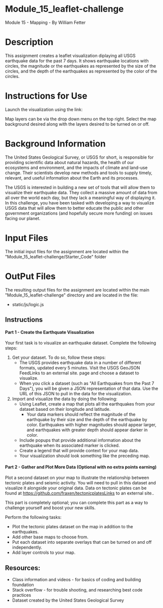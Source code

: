 # Module_15_leaflet-challenge
 Module 15 - Mapping - By William Fetter
 
# Description
This assignment creates a leaflet visualization diplaying all USGS earthquake data for the past 7 days. It shows earthquake locations with circles, the magnitude or the earthquakes as represented by the size of the circles, and the depth of the earthquakes as represented by the color of the circles. 

# Instructions for Use
Launch the visualization using the link: 

Map layers can be via the drop down menu on the top right. Select the map background desired along with the layers desired to be turned on or off. 

# Background Information
The United States Geological Survey, or USGS for short, is responsible for providing scientific data about natural hazards, the health of our ecosystems and environment, and the impacts of climate and land-use change. Their scientists develop new methods and tools to supply timely, relevant, and useful information about the Earth and its processes.

The USGS is interested in building a new set of tools that will allow them to visualize their earthquake data. They collect a massive amount of data from all over the world each day, but they lack a meaningful way of displaying it. In this challenge, you have been tasked with developing a way to visualize USGS data that will allow them to better educate the public and other government organizations (and hopefully secure more funding) on issues facing our planet.

# Input Files
The initial input files for the assignment are located within the "Module_15_leaflet-challenge/Starter_Code" folder

# OutPut Files
The resulting output files for the assignment are located within the main "Module_15_leaflet-challenge" directory and are located in the file:
- static/js/logic.js
  
## Instructions
#### Part 1 - Create the Earthquate Visualization
Your first task is to visualize an earthquake dataset. Complete the following steps:
1. Get your dataset. To do so, follow these steps:
     - The USGS provides earthquake data in a number of different formats, updated every 5 minutes. Visit the USGS GeoJSON FeedLinks to an external site. page and choose a dataset to visualize.
     - When you click a dataset (such as "All Earthquakes from the Past 7 Days"), you will be given a JSON representation of that data. Use the URL of this JSON to pull in the data for the visualization. 
2. Import and visualize the data by doing the following:
     - Using Leaflet, create a map that plots all the earthquakes from your dataset based on their longitude and latitude.
       - Your data markers should reflect the magnitude of the earthquake by their size and the depth of the earthquake by color. Earthquakes with higher magnitudes should appear larger, and earthquakes with greater depth should appear darker in color.
     - Include popups that provide additional information about the earthquake when its associated marker is clicked.
     - Create a legend that will provide context for your map data.
     - Your visualization should look something like the preceding map.
  
#### Part 2 - Gather and Plot More Data (Optional with no extra points earning)
Plot a second dataset on your map to illustrate the relationship between tectonic plates and seismic activity. You will need to pull in this dataset and visualize it alongside your original data. Data on tectonic plates can be found at https://github.com/fraxen/tectonicplatesLinks to an external site..

This part is completely optional; you can complete this part as a way to challenge yourself and boost your new skills.

Perform the following tasks:
 * Plot the tectonic plates dataset on the map in addition to the earthquakes.
 * Add other base maps to choose from.
 * Put each dataset into separate overlays that can be turned on and off independently.
 * Add layer controls to your map.
  
## Resources:
 - Class information and videos - for basics of coding and building foundation
 - Stack overflow - for trouble shooting, and researching best code practices
 - Dataset created by the United States Geological Survey 
